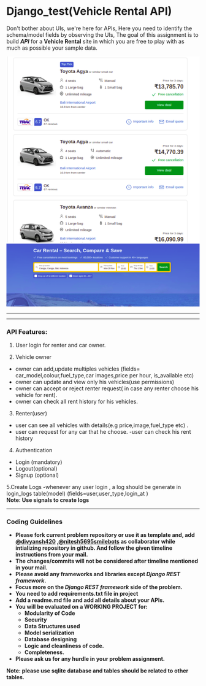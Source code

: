 
# Django_test(Vehicle Rental API)

Don't bother about UIs, we're here for APIs,
Here you need to identify the schema/model fields by observing the UIs, The goal of this assignment is to build **_API_** for a **Vehicle Rental** site in which you are free to play with as much as possible your sample data.

<img src="car_rental1.png" />
<img src="car_rental2.png" />

---

<hr>

### API Features:

1. User login for renter and car owner.

2. Vehicle owner

- owner can add,update multiples vehicles (fields= car_model,colour,fuel_type,car images,price per hour, is_available etc) 
- owner can update and view only his vehicles(use permissions)
- owner can accept or reject renter request( in case any renter choose his vehicle for rent).
- owner can check all rent history for his vehicles.

3. Renter(user) <br>

- user can see all vehicles with details(e.g price,image,fuel_type etc)  .
- user can request for any car that he choose.
-user can check his rent history 

4. Authentication

- Login (mandatory)
- Logout(optional)
- Signup (optional)

5.Create Logs
 -whenever any user login , a log should be generate in login_logs table(model) (fields=user,user_type,login_at )<br>
 <b>Note<b>: Use signals to create logs
<hr>

### Coding Guidelines

- Please fork current problem repository or use it as template and, add [@divyansh420](https://github.com/divyansh420) ,[@nitesh5695smilebots](https://github.com/nitesh5695smilebots) as collaborator while intializing repository in github. And follow the given timeline instructions from your mail.
- The changes/commits will not be considered after timeline mentioned in your mail.
- Please avoid any frameworks and libraries except **_Django REST framework_**.
- Focus more on the **_Django REST framework_** side of the problem.
- You need to add requirements.txt file in project
- Add a readme.md file and add all details about your APIs.
- You will be evaluated on a **WORKING PROJECT** for:
  - Modularity of Code
  - Security
  - Data Structures used
  - Model serialization
  - Database designing
  - Logic and cleanliness of code.
  - Completeness.
- Please ask us for any hurdle in your problem assignment.

<b>Note: <b> please use sqlite database and tables should be related to other tables.
